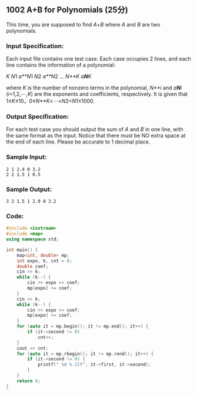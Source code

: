 ##  **1002** **A+B for Polynomials** (25分)

This time, you are supposed to find *A*+*B* where *A* and *B* are two polynomials.

### Input Specification:

Each input file contains one test case. Each case occupies 2 lines, and each line contains the information of a polynomial:

*K* *N*1 *a**N*1 *N*2 *a**N*2 ... *N**K* *a**N**K*

where *K* is the number of nonzero terms in the polynomial, *N**i* and *a**N**i* (*i*=1,2,⋯,*K*) are the exponents and coefficients, respectively. It is given that 1≤*K*≤10，0≤*N**K*<⋯<*N*2<*N*1≤1000.

### Output Specification:

For each test case you should output the sum of *A* and *B* in one line, with the same format as the input. Notice that there must be NO extra space at the end of each line. Please be accurate to 1 decimal place.

### Sample Input:

```in
2 1 2.4 0 3.2
2 2 1.5 1 0.5
```

### Sample Output:

```out
3 2 1.5 1 2.9 0 3.2
```

### Code:

```c++
#include <iostream>
#include <map>
using namespace std;

int main() {
    map<int, double> mp;
    int expo, k, cnt = 0;
    double coef;
    cin >> k;
    while (k--) {
        cin >> expo >> coef;
        mp[expo] += coef;
    }
    cin >> k;
    while (k--) {
        cin >> expo >> coef;
        mp[expo] += coef;
    }
    for (auto it = mp.begin(); it != mp.end(); it++) {
        if (it->second != 0)
            cnt++;
    }
    cout << cnt;
    for (auto it = mp.rbegin(); it != mp.rend(); it++) {
        if (it->second != 0) {
            printf(" %d %.1lf", it->first, it->second);
        }
    }
    return 0;
}
```

